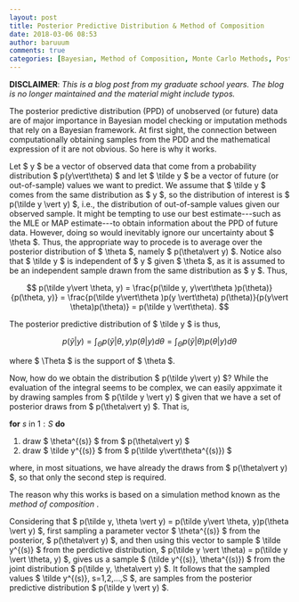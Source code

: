 ```yaml
---
layout: post
title: Posterior Predictive Distribution & Method of Composition
date: 2018-03-06 08:53
author: baruuum
comments: true
categories: [Bayesian, Method of Composition, Monte Carlo Methods, Posterior Predictive Distribution, Quant Stuff]
---
```


**DISCLAIMER**: _This is a blog post from my graduate school years. The blog is no longer maintained and the material might include typos._


The posterior predictive distribution (PPD) of unobserved (or future) data are of major importance in Bayesian model checking or imputation methods that rely on a Bayesian framework. At first sight, the connection between computationally obtaining samples from the PDD and the mathematical expression of it are not obvious. So here is why it works.

Let $ y $ be a vector of observed data that come from a probability distribution $ p(y\vert\theta) $ and let $ \tilde y $ be a vector of future (or out-of-sample) values we want to predict. We assume that $ \tilde y $ comes from the same distribution as $ y $, so the distribution of interest is $ p(\tilde y \vert y) $, i.e., the distribution of out-of-sample values given our observed sample. It might be tempting to use our best estimate---such as the MLE or MAP estimate---to obtain information about the PPD of future data. However, doing so would inevitably ignore our uncertainty about $ \theta $. Thus, the appropriate way to procede is to average over the posterior distribution of $ \theta $, namely $ p(\theta\vert y) $. Notice also that $ \tilde y $ is independent of $ y $ given $ \theta $, as it is assumed to be an independent sample drawn from the same distribution as $ y $. Thus,

$$
p(\tilde y\vert \theta, y) = \frac{p(\tilde y, y\vert\theta )p(\theta)}{p(\theta, y)} =
\frac{p(\tilde y\vert\theta )p(y \vert\theta) p(\theta)}{p(y\vert \theta)p(\theta)} = p(\tilde y \vert\theta).
$$

The posterior predictive distribution of $ \tilde y $ is thus,

$$  p(\tilde y\vert y ) = \int_\Theta p(\tilde y \vert \theta,y) p(\theta \vert y) d\theta = \int_\Theta p(\tilde y \vert \theta) p(\theta \vert y) d\theta  $$

where $ \Theta $ is the support of $ \theta $.

Now, how do we obtain the distribution $ p(\tilde y\vert y) $? While the evaluation of the integral seems to be complex, we can easily appximate it by drawing samples from $ p(\tilde y \vert y) $ given that we have a set of posterior draws from $ p(\theta\vert y) $. That is,

**for** $s$ in $1:S$ **do**                                   
 1. draw $ \theta^{(s)} $ from $ p(\theta\vert y) $               
 2. draw $ \tilde y^{(s)} $ from $ p(\tilde y\vert\theta^{(s)}) $ 
 
where, in most situations, we have already the draws from $ p(\theta\vert y) $, so that only the second step is required.

The reason why this works is based on a simulation method known as the <em> method of composition </em>.

Considering that $ p(\tilde y, \theta \vert y) = p(\tilde y\vert \theta, y)p(\theta \vert y) $, first sampling a parameter vector $ \theta^{(s)} $ from the posterior, $ p(\theta\vert y) $, and then using this vector to sample $ \tilde y^{(s)} $ from the perdictive distribution, $ p(\tilde y \vert \theta) = p(\tilde y \vert \theta, y) $, gives us a sample $ (\tilde y^{(s)}, \theta^{(s)}) $ from the joint distribution $ p(\tilde y, \theta\vert y) $. It follows that the sampled values $ \tilde y^{(s)}, s=1,2,...,S $, are samples from the posterior predictive distribution $ p(\tilde y \vert y) $.
